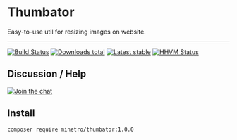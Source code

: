 # Thumbator

Easy-to-use util for resizing images on website.

-----

[![Build Status](https://img.shields.io/travis/minetro/thumbator.svg?style=flat-square)](https://travis-ci.org/minetro/thumbator)
[![Downloads total](https://img.shields.io/packagist/dt/minetro/thumbator.svg?style=flat-square)](https://packagist.org/packages/minetro/thumbator)
[![Latest stable](https://img.shields.io/packagist/v/minetro/thumbator.svg?style=flat-square)](https://packagist.org/packages/minetro/thumbator)
[![HHVM Status](https://img.shields.io/hhvm/minetro/thumbator.svg?style=flat-square)](http://hhvm.h4cc.de/package/minetro/thumbator)

## Discussion / Help

[![Join the chat](https://img.shields.io/gitter/room/minetro/nette.svg?style=flat-square)](https://gitter.im/minetro/nette?utm_source=badge&utm_medium=badge&utm_campaign=pr-badge&utm_content=badge)

## Install

```bash
composer require minetro/thumbator:1.0.0
```
